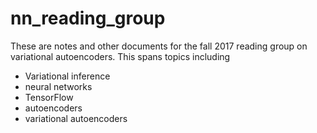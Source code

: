 # nn_reading_group
These are notes and other documents for the fall 2017 reading group on variational autoencoders. This spans topics including
- Variational inference
- neural networks
- TensorFlow
- autoencoders
- variational autoencoders
